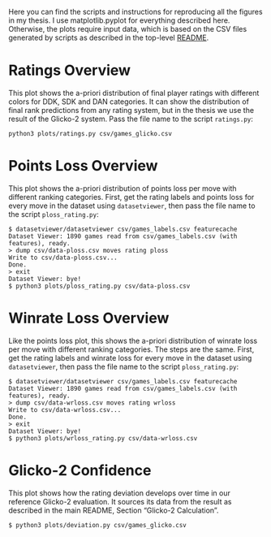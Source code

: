Here you can find the scripts and instructions for reproducing all the figures in my thesis.
I use matplotlib.pyplot for everything described here.
Otherwise, the plots require input data, which is based on the CSV files generated by scripts as described in the top-level [README](../README.md).

# Ratings Overview

This plot shows the a-priori distribution of final player ratings with different colors for DDK, SDK and DAN categories.
It can show the distribution of final rank predictions from any rating system, but in the thesis we use the result of the Glicko-2 system.
Pass the file name to the script `ratings.py`:

```
python3 plots/ratings.py csv/games_glicko.csv
```

# Points Loss Overview

This plot shows the a-priori distribution of points loss per move with different ranking categories.
First, get the rating labels and points loss for every move in the dataset using `datasetviewer`, then pass the file name to the script `ploss_rating.py`:

```
$ datasetviewer/datasetviewer csv/games_labels.csv featurecache
Dataset Viewer: 1890 games read from csv/games_labels.csv (with features), ready.
> dump csv/data-ploss.csv moves rating ploss
Write to csv/data-ploss.csv...
Done.
> exit
Dataset Viewer: bye!
$ python3 plots/ploss_rating.py csv/data-ploss.csv
```
# Winrate Loss Overview

Like the points loss plot, this shows the a-priori distribution of winrate loss per move with different ranking categories. The steps are the same.
First, get the rating labels and winrate loss for every move in the dataset using `datasetviewer`, then pass the file name to the script `ploss_rating.py`:

```
$ datasetviewer/datasetviewer csv/games_labels.csv featurecache
Dataset Viewer: 1890 games read from csv/games_labels.csv (with features), ready.
> dump csv/data-wrloss.csv moves rating wrloss
Write to csv/data-wrloss.csv...
Done.
> exit
Dataset Viewer: bye!
$ python3 plots/wrloss_rating.py csv/data-wrloss.csv
```

# Glicko-2 Confidence

This plot shows how the rating deviation develops over time in our reference Glicko-2 evaluation.
It sources its data from the result as described in the main README, Section “Glicko-2 Calculation”.

```
$ python3 plots/deviation.py csv/games_glicko.csv
```
